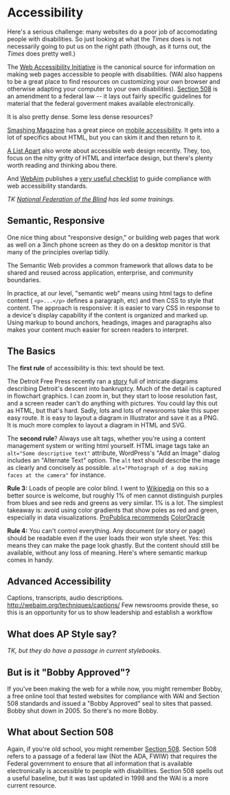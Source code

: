 # Accessibility

Here's a serious challenge: many websites do a poor job of accomodating people with disabilities. So just looking at what the *Times* does is not necessarily going to put us on the right path (though, as it turns out, the *Times* does pretty well.)

The [Web Accessibility Initiative](http://www.w3.org/WAI/users/Overview.html) is the canonical source for information on making web pages accessible to people with disabilities. (WAI also happens to be a great place to find resources on customizing your own browser and otherwise adapting your computer to your own disabilities). [Section 508]() is an amendment to a federal law -- it lays out fairly specific guidelines for material that the federal goverment makes available electronically. 

It is also pretty dense. Some less dense resources? 

[Smashing Magazine](http://www.smashingmagazine.com) has a great piece on [mobile accessibility](http://www.smashingmagazine.com/2014/05/21/mobile-accessibility-why-care-what-can-you-do/). It gets into a lot of specifics about HTML, but you can skim it and then return to it.

[A List Apart](http://alistapart.com/article/accessibility-the-missing-ingredient) also wrote about accessible web design recently. They, too, focus on the nitty gritty of HTML and interface design, but there's plenty worth reading and thinking abou there.

And [WebAim](http://webaim.org) publishes a [very useful checklist](http://webaim.org/standards/508/checklist) to guide compliance with web accessibility standards. 

*TK [National Federation of the Blind](http://nfb.org) has led some trainings.*


## Semantic, Responsive
One nice thing about "responsive design," or building web pages that work as well on a 3inch phone screen as they do on a desktop monitor is that many of the principles overlap tidily. 

The Semantic Web provides a common framework that allows data to be shared and reused across application, enterprise, and community boundaries.

In practice, at our level, "semantic web" means using html tags to define content ( `<p>...</p>` defines a paragraph, etc) and then CSS to style that content. The approach is responsive: it is easier to vary CSS in response to a device's display capability if the content is organized and marked up. Using markup to bound anchors, headings, images and paragraphs also makes your content much easier for screen readers to interpret. 


## The Basics
The **first rule** of accessibility is this: text should be text. 

The Detroit Free Press recently ran a [story](http://www.freep.com/interactive/article/20130915/NEWS01/130801004/Detroit-Bankruptcy-history-1950-debt-pension-revenue) full of intricate diagrams describing Detroit's descent into bankruptcy. Much of the detail is captured in flowchart graphics. I can zoom in, but they start 
to loose resolution fast, and a screen reader can't do anything with pictures. You could lay this out as HTML, but that's hard. Sadly, lots and lots of newsrooms take this super easy route. It is easy to layout a diagram in Illustrator and save it as a PNG. It is much more complex to layout a diagram in HTML and SVG.



The **second rule**? Always use alt tags, whether you're using a content management system or writing html yourself. HTML image tags take an `alt="Some descriptive text"` attribute, WordPress's "Add an Image" dialog includes an "Alternate Text" option. The `alt` text should describe the image as clearly and concisely as possible. `alt="Photograph of a dog making faces at the camera"` for instance. 


**Rule 3:** Loads of people are color blind. I went to [Wikipedia](https://en.wikipedia.org/wiki/Color_blindness) on this so a better source is welcome, but roughly 1% of men cannot distinguish purples from blues and see reds and greens as very similar. 1% is a lot. The simplest takeaway is: avoid using color gradients that show poles as red and green, especially in data visualizations. [ProPublica recommends](https://github.com/propublica/guides/blob/master/news-apps.md#colors) [ColorOracle](http://colororacle.org/)

**Rule 4:** You can't control everything. Any document (or story or page) should be readable even if the user loads their won style sheet. Yes: this means they can make the page look ghastly. But the content should still be available, without any loss of meaning. Here's where semantic markup comes in handy. 

## Advanced Accessibility

Captions, transcripts, audio descriptions. http://webaim.org/techniques/captions/
Few newsrooms provide these, so this is an opportunity for us to show leadership and establish a workflow


## What does AP Style say?

*TK, but they do have a passage in current stylebooks.*

## But is it "Bobby Approved"?

If you've been making the web for a while now, you might remember Bobby, a free online tool that tested websites for compliance with WAI and Section 508 standards and issued a "Bobby Approved" seal to sites that passed. Bobby shut down in 2005. So there's no more Bobby. 

## What about Section 508

Again, if you're old school, you might remember [Section 508](https://en.wikipedia.org/wiki/Section_508). Section 508 refers to a passage of a federal law (Not the ADA, FWIW) that requires the Federal government to ensure that all information that is available electronically is accessible to people with disabilities. Section 508 spells out a useful baseline, but it was last updated in 1998 and the WAI is a more current resource.
